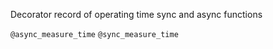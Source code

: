 Decorator record of operating time sync and async functions

`@async_measure_time`
`@sync_measure_time`


